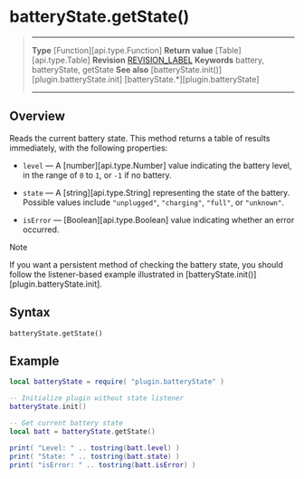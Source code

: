 # batteryState.getState()

> --------------------- ------------------------------------------------------------------------------------------
> __Type__              [Function][api.type.Function]
> __Return value__      [Table][api.type.Table]
> __Revision__          [REVISION_LABEL](REVISION_URL)
> __Keywords__          battery, batteryState, getState
> __See also__          [batteryState.init()][plugin.batteryState.init]
>						[batteryState.*][plugin.batteryState]
> --------------------- ------------------------------------------------------------------------------------------


## Overview

Reads the current battery state. This method returns a table of results immediately, with the following properties:

* `level` &mdash; A [number][api.type.Number] value indicating the battery level, in the range of `0` to `1`, or `-1` if no battery.

* `state` &mdash; A [string][api.type.String] representing the state of the battery. Possible values include `"unplugged"`, `"charging"`, `"full"`, or `"unknown"`.

* `isError` &mdash; [Boolean][api.type.Boolean] value indicating whether an error occurred.

<div class="guide-notebox">
<div class="notebox-title">Note</div>

If you want a persistent method of checking the battery state, you should follow the <nobr>listener-based</nobr> example illustrated in [batteryState.init()][plugin.batteryState.init].

</div>


## Syntax

	batteryState.getState()


## Example

``````lua
local batteryState = require( "plugin.batteryState" )

-- Initialize plugin without state listener
batteryState.init()

-- Get current battery state
local batt = batteryState.getState()

print( "Level: " .. tostring(batt.level) )
print( "State: " .. tostring(batt.state) )
print( "isError: " .. tostring(batt.isError) )
``````
